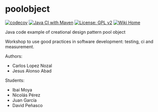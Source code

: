 poolobject
==========

[![codecov](https://codecov.io/gh/Nicop17/poolobject/graph/badge.svg?token=D6XRI5RQA1)](https://codecov.io/gh/Nicop17/poolobject)
[![Java CI with Maven](https://github.com/Nicop17/poolobject/actions/workflows/Java17CImaven.yml/badge.svg)](https://github.com/Nicop17/poolobject/actions/workflows/Java17CImaven.yml)
[![License: GPL v2](https://img.shields.io/badge/License-GPL%20v2-orange.svg)](https://opensource.org/licenses/GPL-2.0)
[![Wiki Home](https://img.shields.io/badge/Wiki-Home-blue)](https://github.com/Nicop17/poolobject/wiki)



Java code example of creational design pattern pool object

Workshop to use good practices in software development: testing, ci and measurement.

Authors:

- Carlos Lopez Nozal
- Jesus Alonso Abad

Students:

- Ibai Moya
- Nicolás Pérez
- Juan García
- David Peñasco

